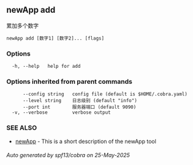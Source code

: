 ## newApp add

累加多个数字

```
newApp add [数字1] [数字2]... [flags]
```

### Options

```
  -h, --help   help for add
```

### Options inherited from parent commands

```
      --config string   config file (default is $HOME/.cobra.yaml)
      --level string    日志级别 (default "info")
      --port int        服务器端口 (default 9090)
  -v, --verbose         verbose output
```

### SEE ALSO

* [newApp](newApp.md)	 - This is a short description of the newApp tool

###### Auto generated by spf13/cobra on 25-May-2025
